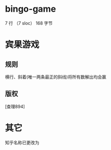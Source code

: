 # bingo-game
7 行 （7 sloc） 168 字节  
# 宾果游戏
## 规则
横行、斜着(唯一两条最正的斜线)将所有数解出均会赢
## 版权
[查理894]
# 其它
知乎名称已更改为
